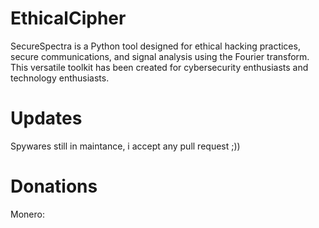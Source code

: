# EthicalCipher

SecureSpectra is a Python tool designed for ethical hacking practices, secure communications, and signal analysis using the Fourier transform. This versatile toolkit has been created for cybersecurity enthusiasts and technology enthusiasts.

# Updates
Spywares still in maintance, i accept any pull request ;))


# Donations
Monero:
